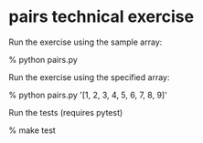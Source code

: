 # pairs technical exercise

Run the exercise using the sample array:

% python pairs.py

Run the exercise using the specified array:

% python pairs.py '[1, 2, 3, 4, 5, 6, 7, 8, 9]'

Run the tests (requires pytest)

% make test
